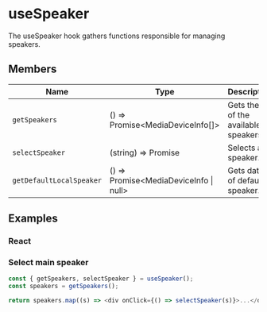 # useSpeaker

The useSpeaker hook gathers functions responsible for managing speakers.

## Members

| Name                     | Type                                   | Description                              |
| ------------------------ | -------------------------------------- | ---------------------------------------- |
| `getSpeakers`            | () => Promise<MediaDeviceInfo[]>       | Gets the list of the available speakers. |
| `selectSpeaker`          | (string) => Promise<string>            | Selects a speaker.                       |
| `getDefaultLocalSpeaker` | () => Promise<MediaDeviceInfo \| null> | Gets data of default speaker.            |

## Examples

### React

### Select main speaker

```javascript
const { getSpeakers, selectSpeaker } = useSpeaker();
const speakers = getSpeakers();

return speakers.map((s) => <div onClick={() => selectSpeaker(s)}>...</div>);
```
